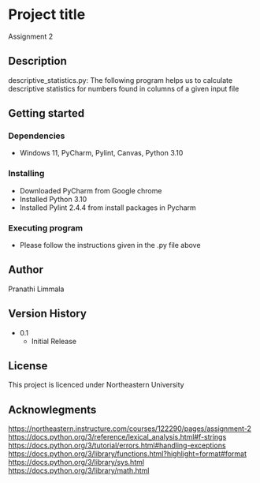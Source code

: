 # Project title
Assignment 2

## Description
descriptive_statistics.py: The following program helps us to calculate descriptive statistics for numbers found in columns of a given input file

## Getting started

### Dependencies
* Windows 11, PyCharm, Pylint, Canvas, Python 3.10

### Installing

* Downloaded PyCharm from Google chrome
* Installed Python 3.10
* Installed Pylint 2.4.4 from install packages in Pycharm

### Executing program

* Please follow the instructions given in the .py file above

## Author
Pranathi Limmala

## Version History
* 0.1
    * Initial Release

## License
This project is licenced under Northeastern University

## Acknowlegments
https://northeastern.instructure.com/courses/122290/pages/assignment-2
https://docs.python.org/3/reference/lexical_analysis.html#f-strings
https://docs.python.org/3/tutorial/errors.html#handling-exceptions
https://docs.python.org/3/library/functions.html?highlight=format#format
https://docs.python.org/3/library/sys.html
https://docs.python.org/3/library/math.html
